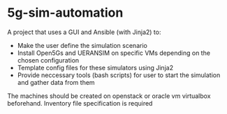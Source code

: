 # 5g-sim-automation
A project that uses a GUI and Ansible (with Jinja2) to:
 - Make the user define the simulation scenario
 - Install Open5Gs and UERANSIM on specific VMs depending on the chosen configuration
 - Template config files for these simulators using Jinja2
 - Provide neccessary tools (bash scripts) for user to start the simulation and gather data from them

The machines should be created on openstack or oracle vm virtualbox beforehand. Inventory file specification is required
